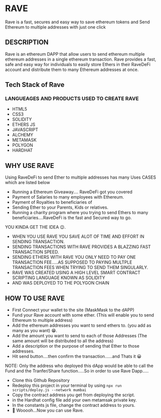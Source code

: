 # RAVE

Rave is a fast, secures and easy way to save ethereum tokens and Send Ethereum to multiple addresses with just one click

## DESCRIPTION

Rave is an ethereum DAPP that allow users to send ethereum multiple ethereum addresses in a single ethereum transaction. Rave provides a fast, safe and easy way for individuals to easily store Ethers in their RaveDeFi account and distribute them to many Ethereum addresses at once.

## Tech Stack of Rave

### LANGUEAGES AND PRODUCTS USED TO CREATE RAVE

* HTML5
* CSS3
* SOLIDITY
* ETHERS JS
* JAVASCRIPT
* ALCHEMY
* METAMASK
* POLYGON
* HARDHAT

## WHY USE RAVE
Using RaveDeFi to send Ether to multiple addresses has many Uses CASES which are listed below

* Running a Ethereum Giveaway.... RaveDeFi got you covered
* Payment of Salaries to many employees with Ethereum.
* Payment of Royalties to beneficiaries of 
* Sending Ether to your Parents, Kids or relatives.
* Running a charity program where you trying to send Ethers to many beneficiaries....RaveDeFi is the fast and Secured way to go.

YOU KINDA GET THE IDEA 😉.

* WHEN YOU USE RAVE YOU SAVE ALOT OF TIME AND EFFORT IN SENDING TRANSACTION.
* SENDING TRANSACTIONS WITH RAVE PROVIDES A BLAZZING FAST TRANSACTION SPEED.
* SENDING ETHERS WITH RAVE YOU ONLY NEED TO PAY ONE TRANSACTION FEE.....AS SUPPOSED TO PAYING MULTPLE TRANSACTION FEES WHEN TRYING TO SEND THEM SINGULARLY.
* RAVE WAS CREATED USING A HIGH LEVEL SMART CONTRACT SCRIPTING LANGUAGE KNOWN AS SOLIDITY
* AND WAS DEPLOYED TO THE POLYGON CHAIN  

## HOW TO USE RAVE

* First Connect your wallet to the site (MaskMask to the dAPP)
* Fund your Rave account with some ether. (This will enable you to send Ethereum to multiple address)
* Add the ethereum addresses you want to send ethers to. (you add as many as you want) 😁.
* Add the amount you want to send to each of those Addresses (The same amount will be distributed to all the address)
* Add a description or the purpose of sending that Ether to those addresses.
* Hit send button....then confirm the transaction......and Thats it 😀

NOTE: Only the address who deployed this dApp would be able to call the Fund and the Tranfer/Share function.....So in order to use Rave Dapp.....
* Clone this Github Repository 
* Redeploy this project in your terminal by using
  `npx run scripts/deploy.js --network mumbai`
* Copy the contract address you get from deploying the script.
* in the Hardhat config file add your own metamsak private key.
* In the constants js file, change the contract address to yours.
* 🎉 Wooooh...Now you can use Rave.

